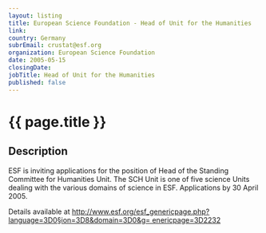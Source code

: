 ```yaml
---
layout: listing
title: European Science Foundation - Head of Unit for the Humanities
link:
country: Germany
subrEmail: crustat@esf.org
organization: European Science Foundation 
date: 2005-05-15
closingDate: 
jobTitle: Head of Unit for the Humanities
published: false
---
```



# {{ page.title }}

## Description



<p>ESF is inviting applications for the position of Head of the Standing Committee for Humanities Unit. The SCH Unit is one of five science Units dealing with the various domains of science in ESF. Applications by 30 April 2005.</p>                                                                     
                                                                                
<p>Details available at                                                           <a href="http://www.esf.org/esf_genericpage.php?language=3D0&section=3D8&domain=3D0&g=   
enericpage=3D2232">http://www.esf.org/esf_genericpage.php?language=3D0&section=3D8&domain=3D0&g=   
enericpage=3D2232</a></p>
